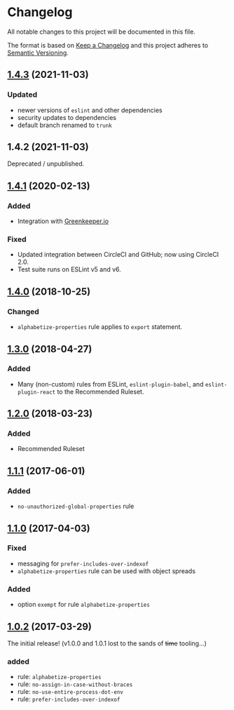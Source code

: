 # Changelog

All notable changes to this project will be documented in this file.

The format is based on [Keep a Changelog] and this project adheres to [Semantic Versioning].


## [1.4.3] (2021-11-03)

### Updated
- newer versions of `eslint` and other dependencies
- security updates to dependencies
- default branch renamed to `trunk`


## 1.4.2 (2021-11-03)

Deprecated / unpublished.


## [1.4.1] (2020-02-13)

### Added
- Integration with [Greenkeeper.io]

### Fixed
- Updated integration between CircleCI and GitHub; now using CircleCI 2.0.
- Test suite runs on ESLint v5 and v6.


## [1.4.0] (2018-10-25)

### Changed
- `alphabetize-properties` rule applies to `export` statement.


## [1.3.0] (2018-04-27)

### Added
- Many (non-custom) rules from ESLint, `eslint-plugin-babel`, and `eslint-plugin-react` to the Recommended Ruleset.


## [1.2.0] (2018-03-23)

### Added
- Recommended Ruleset


## [1.1.1] (2017-06-01)

### Added
- `no-unauthorized-global-properties` rule


## [1.1.0] (2017-04-03)

### Fixed
- messaging for `prefer-includes-over-indexof`
- `alphabetize-properties` rule can be used with object spreads

### Added
- option `exempt` for rule `alphabetize-properties`


## [1.0.2] (2017-03-29)

The initial release! (v1.0.0 and 1.0.1 lost to the sands of ~~time~~ tooling...)

### added
- rule: `alphabetize-properties`
- rule: `no-assign-in-case-without-braces`
- rule: `no-use-entire-process-dot-env`
- rule: `prefer-includes-over-indexof`


[1.0.2]: https://github.com/bleacherreport/eslint-plugin-laws-of-the-game/releases/tag/1.0.2
[1.1.0]: https://github.com/bleacherreport/eslint-plugin-laws-of-the-game/releases/tag/1.1.0
[1.1.1]: https://github.com/bleacherreport/eslint-plugin-laws-of-the-game/releases/tag/1.1.1
[1.2.0]: https://github.com/bleacherreport/eslint-plugin-laws-of-the-game/releases/tag/1.2.0
[1.3.0]: https://github.com/bleacherreport/eslint-plugin-laws-of-the-game/releases/tag/1.3.0
[1.4.0]: https://github.com/bleacherreport/eslint-plugin-laws-of-the-game/releases/tag/1.4.0
[1.4.1]: https://github.com/bleacherreport/eslint-plugin-laws-of-the-game/releases/tag/1.4.1
[1.4.3]: https://github.com/bleacherreport/eslint-plugin-laws-of-the-game/releases/tag/1.4.3
[Greenkeeper.io]: https://greenkeeper.io
[Keep a Changelog]: http://keepachangelog.com/
[Semantic Versioning]: http://semver.org/
